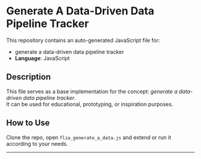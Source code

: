 # Generate A Data-Driven Data Pipeline Tracker

This repository contains an auto-generated JavaScript file for:

- generate a data-driven data pipeline tracker
- **Language**: JavaScript

## Description

This file serves as a base implementation for the concept: *generate a data-driven data pipeline tracker*.  
It can be used for educational, prototyping, or inspiration purposes.

## How to Use

Clone the repo, open `flia_generate_a_data.js` and extend or run it according to your needs.

---


